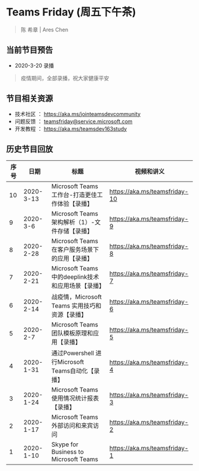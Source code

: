 # Teams Friday (周五下午茶)
> 陈 希章 | Ares Chen

## 当前节目预告

+ 2020-3-20 录播 
> 疫情期间，全部录播，祝大家健康平安

## 节目相关资源

+ 技术社区 ： <https://aka.ms/jointeamsdevcommunity>
+ 问题反馈 ： <teamsfriday@service.microsoft.com>
+ 开发教程 ： <https://aka.ms/teamsdev163study>

## 历史节目回放

|序号|日期|标题|视频和讲义|
|---|---|---|---|
|10|2020-3-13|Microsoft Teams 工作台-打造更佳工作体验【录播】|<https://aka.ms/teamsfriday-10>|
|9|2020-3-6|Microsoft Teams 架构解析（1）-文件存储【录播】|<https://aka.ms/teamsfriday-9>|
|8|2020-2-28|Microsoft Teams 在客户服务场景下的应用【录播】|<https://aka.ms/teamsfriday-8>|
|7|2020-2-21|Microsoft Teams中的deeplink技术和应用场景【录播】|<https://aka.ms/teamsfriday-7>|
|6|2020-2-14|战疫情，Microsoft Teams 实用技巧和资源【录播】|<https://aka.ms/teamsfriday-6>|
|5|2020-2-7|Microsoft Teams 团队模板原理和应用【录播】|<https://aka.ms/teamsfriday-5>|
|4|2020-1-31|通过Powershell 进行Microsoft Teams自动化【录播】|<https://aka.ms/teamsfriday-4>|
|3|2020-1-24|Microsoft Teams 使用情况统计报表【录播】|<https://aka.ms/teamsfriday-3>|
|2|2020-1-17|Microsoft Teams外部访问和来宾访问|<https://aka.ms/teamsfriday-2>|
|1|2020-1-10|Skype for Business to Microsoft Teams|<https://aka.ms/teamsfriday-1>|

